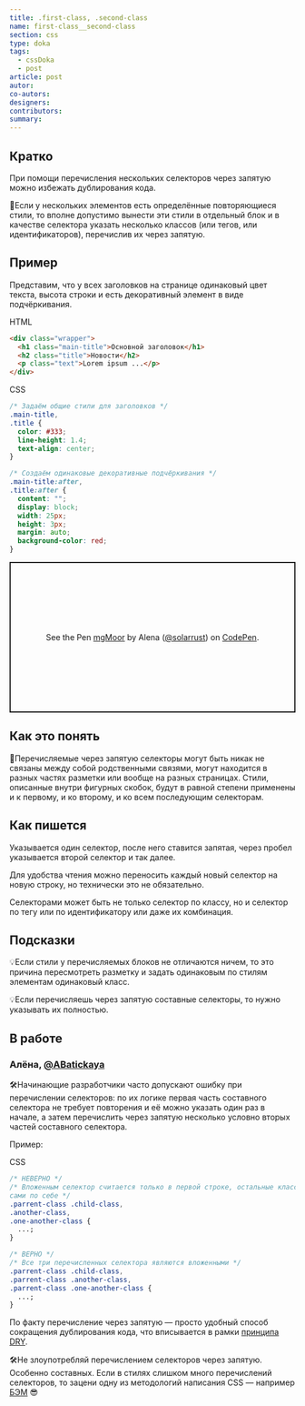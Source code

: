 ```yaml
---
title: .first-class, .second-class
name: first-class__second-class
section: css
type: doka
tags:
  - cssDoka
  - post
article: post
autor:
co-autors:
designers:
contributors:
summary:
---
```


## Кратко

При помощи перечисления нескольких селекторов через запятую можно избежать дублирования кода.

🤖Если у нескольких элементов есть определённые повторяющиеся стили, то вполне допустимо вынести эти стили в отдельный блок и в качестве селектора указать несколько классов (или тегов, или идентификаторов), перечислив их через запятую.

## Пример

Представим, что у всех заголовков на странице одинаковый цвет текста, высота строки и есть декоративный элемент в виде подчёркивания.

HTML

```html
<div class="wrapper">
  <h1 class="main-title">Основной заголовок</h1>
  <h2 class="title">Новости</h2>
  <p class="text">Lorem ipsum ...</p>
</div>
```

CSS

```css
/* Задаём общие стили для заголовков */
.main-title,
.title {
  color: #333;
  line-height: 1.4;
  text-align: center;
}

/* Создаём одинаковые декоративные подчёркивания */
.main-title:after,
.title:after {
  content: "";
  display: block;
  width: 25px;
  height: 3px;
  margin: auto;
  background-color: red;
}
```

<p class="codepen" data-height="265" data-theme-id="light" data-default-tab="html,result" data-user="solarrust" data-slug-hash="mgMoor" style="height: 265px; box-sizing: border-box; display: flex; align-items: center; justify-content: center; border: 2px solid; margin: 1em 0; padding: 1em;" data-pen-title="mgMoor">
  <span>See the Pen <a href="https://codepen.io/solarrust/pen/mgMoor">
  mgMoor</a> by Alena (<a href="https://codepen.io/solarrust">@solarrust</a>)
  on <a href="https://codepen.io">CodePen</a>.</span>
</p>
<script async src="https://static.codepen.io/assets/embed/ei.js"></script>

## Как это понять

🤖Перечисляемые через запятую селекторы могут быть никак не связаны между собой родственными связями, могут находится в разных частях разметки или вообще на разных страницах. Стили, описанные внутри фигурных скобок, будут в равной степени применены и к первому, и ко второму, и ко всем последующим селекторам.

## Как пишется

Указывается один селектор, после него ставится запятая, через пробел указывается второй селектор и так далее.

Для удобства чтения можно переносить каждый новый селектор на новую строку, но технически это не обязательно.

Селекторами может быть не только селектор по классу, но и селектор по тегу или по идентификатору или даже их комбинация.

## Подсказки

💡Если стили у перечисляемых блоков не отличаются ничем, то это причина пересмотреть разметку и задать одинаковым по стилям элементам одинаковый класс.

💡Если перечисляешь через запятую составные селекторы, то нужно указывать их полностью.

## В работе

<h3>Алёна, <a href="https://twitter.com/ABatickaya" target="_blank" rel="nofollow noopener noreferrer" class="twitter">@ABatickaya</a></h3>

🛠Начинающие разработчики часто допускают ошибку при перечислении селекторов: по их логике первая часть составного селектора не требует повторения и её можно указать один раз в начале, а затем перечислить через запятую несколько условно вторых частей составного селектора.

Пример:

CSS

```css
/* НЕВЕРНО */
/* Вложенным селектор считается только в первой строке, остальные классы отдельные,
сами по себе */
.parrent-class .child-class,
.another-class,
.one-another-class {
  ...;
}

/* ВЕРНО */
/* Все три перечисленных селектора являются вложенными */
.parrent-class .child-class,
.parrent-class .another-class,
.parrent-class .one-another-class {
  ...;
}
```

По факту перечисление через запятую — просто удобный способ сокращения дублирования кода, что вписывается в рамки [принципа DRY](https://ru.wikipedia.org/wiki/Don%E2%80%99t_repeat_yourself).

🛠Не злоупотребляй перечислением селекторов через запятую. Особенно составных. Если в стилях слишком много перечислений селекторов, то зацени одну из методологий написания CSS — например [БЭМ](https://ru.bem.info/methodology/) 😎
